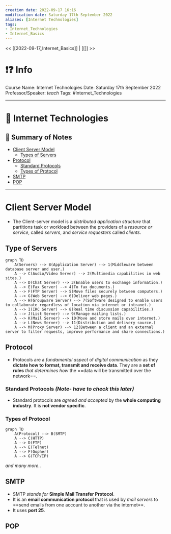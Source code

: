 ```yaml
---
creation date: 2022-09-17 16:16
modification date: Saturday 17th September 2022
aliases: [Internet Technologies] 
tags: 
- Internet_Technologies
- Internet_Basics
---
```


<< [[2022-09-17_Internet_Basics]] | [[]] >>

# ❗❓ Info
Course Name: Internet Technologies
Date: Saturday 17th September 2022
Professor/Speaker: *teach*
Tags: #Internet_Technologies 

---
# 📑 Internet Technologies

## 📃 Summary of Notes
- [Client Server Model](#Client-Server-Model)
	- [Types of Servers](#Type-of-Servers)
- [Protocol](#Protocol)
	- [Standard Protocols](#Standard-Protocols)
	- [Types of Protocol](#Types-of-Protocol)
- [SMTP](#SMTP)
- [POP](#POP)
---
# **Client Server Model**
- The Client-server model is a *distributed application structure* that partitions task or workload between the providers of a *resource or service*, called *servers*, and *service requesters* called *clients*.

## **Type of Servers**

```mermaid
graph TD
    A(Servers) --> B(Application Server) --> 1(Middleware between database server and user.)
    A --> C(Audio/Video Server) --> 2(Multimedia capabilities in web sites.)
    A --> D(Chat Server) --> 3(Enable users to exchange information.)
    A --> E(Fax Server) --> 4(To fax documents.)
    A --> F(FTP Server) --> 5(Move files securely between computers.)
    A --> G(Web Server) --> 6(Deliver web pages.)
    A --> H(Groupware Server) --> 7(Software designed to enable users to collaborate regardless of location via internet or intranet.)
    A --> I(IRC Server) --> 8(Real time discussion capabilities.)
    A --> J(List Server) --> 9(Manage mailing lists.)
    A --> K(Mail Server) --> 10(Move and store mails over internet.)
    A --> L(News Server) --> 11(Distribution and delivery source.)
    A --> M(Proxy Server) --> 12(Between a client and an external server to filter requests, improve performance and share connections.)
```

## **Protocol**
- Protocols are a *fundamental aspect* of *digital communication* as they **dictate how to format, transmit and receive data**. They are a **set of rules** *that determines how* the ==data will be transmitted over the network==.

### **Standard Protocols** *(Note- have to check this later)*
- Standard protocols are *agreed and accepted* by the **whole computing industry**. It is **not vendor specific**.

### **Types of Protocol**
```mermaid
graph TD
    A(Protocol) --> B(SMTP)
    A --> C(HTTP)
    A --> D(FTP)
    A --> E(Telnet)
    A --> F(Gopher)
    A --> G(TCP/IP)
```
*and many more..*

## **SMTP**
- SMTP *stands for* **Simple Mail Transfer Protocol**.
- It is an **email communication protocol** that is used by *mail servers* to ==send emails from one account to another via the internet==.
- It uses **port 25**.

## **POP**